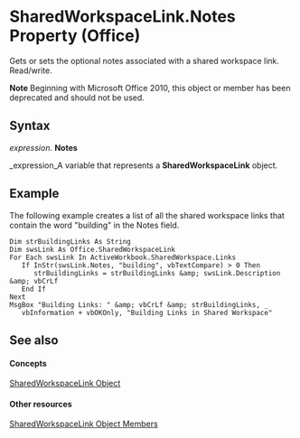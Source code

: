 
# SharedWorkspaceLink.Notes Property (Office)

Gets or sets the optional notes associated with a shared workspace link. Read/write.


 **Note**  Beginning with Microsoft Office 2010, this object or member has been deprecated and should not be used.


## Syntax

 _expression_. **Notes**

 _expression_A variable that represents a  **SharedWorkspaceLink** object.


## Example

The following example creates a list of all the shared workspace links that contain the word "building" in the Notes field.


```
Dim strBuildingLinks As String 
Dim swsLink As Office.SharedWorkspaceLink 
For Each swsLink In ActiveWorkbook.SharedWorkspace.Links 
   If InStr(swsLink.Notes, "building", vbTextCompare) > 0 Then 
      strBuildingLinks = strBuildingLinks &amp; swsLink.Description &amp; vbCrLf 
   End If 
Next 
MsgBox "Building Links: " &amp; vbCrLf &amp; strBuildingLinks, _ 
   vbInformation + vbOKOnly, "Building Links in Shared Workspace" 

```


## See also


#### Concepts


 [SharedWorkspaceLink Object](eb36dbed-fc41-08df-3cbc-affbaf5f9784.md)
#### Other resources


 [SharedWorkspaceLink Object Members](fa8d7312-77cc-77b7-14ca-a6aa7f63fa7b.md)
